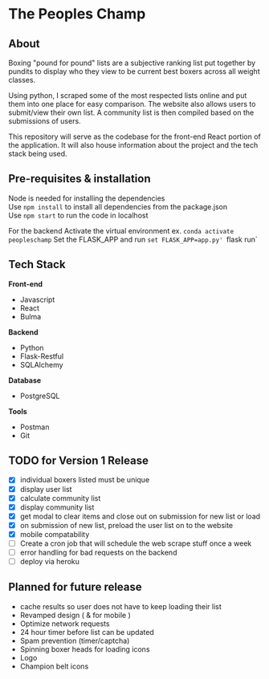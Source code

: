 # The Peoples Champ

## About
Boxing "pound for pound" lists are a subjective ranking list put together by pundits to display who they view to be current best boxers across all weight classes.

Using python, I scraped some of the most respected lists online and put them into one place for easy comparison. The website also allows users to submit/view their own list. A community list is then compiled based on the submissions of users.

This repository will serve as the codebase for the front-end React portion of the application. It will also house information about the project and the tech stack being used.

## Pre-requisites & installation
Node is needed for installing the dependencies  
Use `npm install` to install all dependencies from the package.json  
Use `npm start` to run the code in localhost

For the backend
Activate the virtual environment 
ex. `conda activate peopleschamp`
Set the FLASK_APP and run
`set FLASK_APP=app.py'
`flask run`

## Tech Stack
**Front-end**
- Javascript
- React
- Bulma

**Backend**
- Python
- Flask-Restful
- SQLAlchemy

**Database**
- PostgreSQL

**Tools** 
- Postman
- Git

## TODO for Version 1 Release
- [x] individual boxers listed must be unique
- [x] display user list
- [x] calculate community list
- [x] display community list
- [x] get modal to clear items and close out on submission for new list or load
- [x] on submission of new list, preload the user list on to the website
- [x] mobile compatability
- [ ] Create a cron job that will schedule the web scrape stuff once a week
- [ ] error handling for bad requests on the backend
- [ ] deploy via heroku

## Planned for future release
- cache results so user does not have to keep loading their list
- Revamped design ( & for mobile )
- Optimize network requests
- 24 hour timer before list can be updated
- Spam prevention (timer/captcha)
- Spinning boxer heads for loading icons
- Logo
- Champion belt icons
